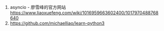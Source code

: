 

1. asyncio - 廖雪峰的官方网站 https://www.liaoxuefeng.com/wiki/1016959663602400/1017970488768640
2. https://github.com/michaelliao/learn-python3

